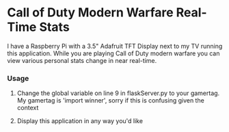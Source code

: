 # Call of Duty Modern Warfare Real-Time Stats

I have a Raspberry Pi with a 3.5" Adafruit TFT Display next to my TV running this application. While you are playing Call of Duty modern warfare you can view various personal stats change in near real-time. 

### Usage

1) Change the global variable on line 9 in flaskServer.py to your gamertag. My gamertag is 'import winner', sorry if this is confusing given the context

2) Display this application in any way you'd like
